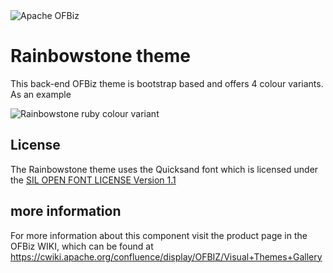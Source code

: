 <img src="https://camo.githubusercontent.com/b313d4ec52b77b5024e2988aaf76720258233e69/68747470733a2f2f6f6662697a2e6170616368652e6f72672f696d616765732f6f6662697a5f6c6f676f2e706e67" alt="Apache OFBiz" />
          

# Rainbowstone theme
This back-end OFBiz theme is bootstrap based and offers 4 colour variants. As an example

<img src="https://raw.githubusercontent.com/apache/ofbiz-framework/trunk/themes/rainbowstone/webapp/rainbowstone/images/themeRuby.png" alt="Rainbowstone ruby colour variant" />

## License
The Rainbowstone theme uses the Quicksand font which is licensed under the [SIL OPEN FONT LICENSE Version 1.1](https://raw.githubusercontent.com/apache/ofbiz-framework/trunk/LICENSE)

## more information
For more information about this component visit the product page in the OFBiz WIKI, 
which can be found at https://cwiki.apache.org/confluence/display/OFBIZ/Visual+Themes+Gallery
